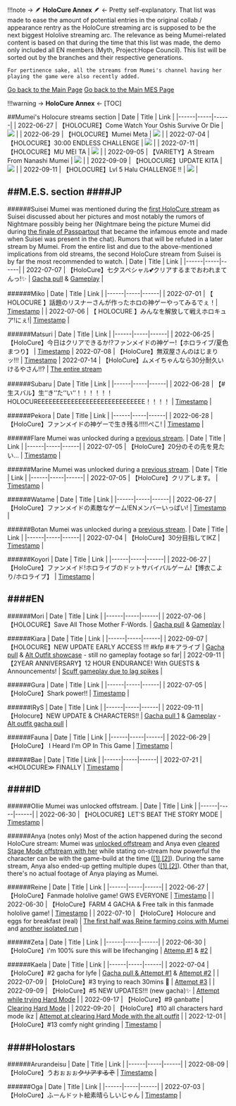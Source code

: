 !!!note -> 🪶  **HoloCure Annex**  🪶 <-
    Pretty self-explanatory. That list was made to ease the amount of potential entries in the original collab / appearance rentry as the HoloCure streaming arc is supposed to be the next biggest Hololive streaming arc. The relevance as being Mumei-related content is based on that during the time that this list was made, the demo only included all EN members (Myth, Project:Hope Council). This list will be sorted out by the branches and their respective generations.
	
	For pertinence sake, all the streams from Mumei's channel having her playing the game were also recently added.

[Go back to the Main Page](https://rentry.org/46mci)
[Go back to the Main MES Page](https://rentry.org/t59a7)

!!!warning ->  **HoloCure Annex**  <-
    [TOC]

##Mumei's Holocure streams section
| Date | Title | Link |
|------|-----|------|
| 2022-06-27 |  【HOLOCURE】Come Watch Your Oshis Survive Or Die | [![](https://files.catbox.moe/j4vr0i.jpg)](https://www.youtube.com/watch?v=c93zuvz12uU) |
| 2022-06-29 |  【HOLOCURE】Mumei Meta | [![](https://files.catbox.moe/3c8zdy.jpg)](https://www.youtube.com/watch?v=k_Cv6Iq0fl4) | 
| 2022-07-04 |   【HOLOCURE】30:00 ENDLESS CHALLENGE  | [![](https://files.catbox.moe/zy41m0.jpg)](https://www.youtube.com/watch?v=VU3P8gt01zM) | 
| 2022-07-11 |  【HOLOCURE】MU MEI TA | [![](https://files.catbox.moe/gywbxn.jpg)](https://www.youtube.com/watch?v=WT-vuCsiaj8) | 
| 2022-09-05 |  【VARIETY】A Stream From Nanashi Mumei | [![](https://files.catbox.moe/q3t2xa.jpg)](https://youtu.be/UTCDDhBPNDo?t=5894) | 
| 2022-09-09 |  【HOLOCURE】UPDATE KITA | [![](https://files.catbox.moe/wcqrsp.jpg)](https://www.youtube.com/watch?v=tL3nRsLq6Pk) | 
| 2022-09-11 |  【HOLOCURE】Lvl 5 Halu CHALLENGE !! | [![](https://files.catbox.moe/zmu99s.jpg)](https://www.youtube.com/watch?v=GP_0SSBMsCo) | 

##M.E.S. section
####JP
---------
######Suisei
Mumei was mentioned during the [first HoloCure stream](https://youtu.be/Kt4hAmjqLOI?t=2599) as Suisei discussed about her pictures and most notably the rumors of Nightmare possibly being her (Nightmare being the picture Mumei did during [the finale of Passpartout](https://youtu.be/m42h-F5zhng?t=2852) that became the infamous emote and made when Suisei was present in the chat). Rumors that will be refuted in a later stream by Mumei. From the entire list and due to the above-mentioned implications from old streams, the second HoloCure stream from Suisei is by far the most recommended to watch.
| Date | Title | Link |
|------|-----|------|
| 2022-07-07 |  【HoloCure】七夕スペシャル💕クリアするまでおわれまてんっ!✨ |  [Gacha pull](https://youtu.be/wosSRw0QcHs?t=304) & [Gameplay](https://youtu.be/wosSRw0QcHs?t=1820) | 

######Miko
| Date | Title | Link |
|------|-----|------|
| 2022-07-01 |  【 HOLOCURE 】話題のリスナーさんが作ったホロの神ゲーやってみるでぇ！| [Timestamp](https://youtu.be/veE2Q2_0qJc?t=5032) | 
| 2022-07-06 |  【 HOLOCURE 】みんなを解放して戦えホロキュア!にぇ!| [Timestamp](https://youtu.be/DFFXE4flaQU?t=4531) | 

######Matsuri
| Date | Title | Link |
|------|-----|------|
| 2022-06-25 |  【HoloCure】今日はクリアできるか!?ファンメイドの神ゲー!【ホロライブ/夏色まつり】   | [Timestamp](https://youtu.be/nAvU0rFKEC4?t=7588)
| 2022-07-08 |  【HoloCure】無双屋さんのはじまりッ!!!   | [Timestamp](https://youtu.be/Om20tTd8c_g?t=155)
| 2022-07-14 |  【HoloCure】ムメイちゃんなら30分耐久いけるやさん!!?   | [The entire stream](https://www.youtube.com/watch?v=rO_3KK3jE-Q)

######Subaru
| Date | Title | Link |
|------|-----|------|
| 2022-06-28 |  【#生スバル】生‘‘き‘‘た‘‘い‘‘！！！！！！HOLOCUREEEEEEEEEEEEEEEEEEEEEEEEEEEEE！！！！ | [Timestamp](https://youtu.be/AvidiKGqU9o?t=4351) | 

######Pekora
| Date | Title | Link |
|------|-----|------|
| 2022-06-28 |  【HoloCure】ファンメイドの神ゲーで生き残る!!!!!ぺこ! | [Timestamp](https://youtu.be/61jYi1aCIh0?t=5956) | 


######Flare
Mumei was unlocked during a [previous stream](https://youtu.be/GlfJQ22nhF4?t=8171).
| Date | Title | Link |
|------|-----|------|
| 2022-07-05 | 【HoloCure】20分のその先を見たい…  | [Timestamp](https://youtu.be/I16ZrgXBzJ8?t=8894) | 

######Marine
Mumei was unlocked during a [previous stream](https://youtu.be/nGqtJYqVgu8?t=8108).
| Date | Title | Link |
|------|-----|------|
| 2022-07-05 |  【HoloCure】クリアします。 | [Timestamp](https://youtu.be/-Qb9q1fAWFM?t=2644) | 

######Watame
| Date | Title | Link |
|------|-----|------|
| 2022-06-27 |  【HoloCure】ファンメイドの素敵なゲーム!ENメンバーいっぱい! | [Timestamp](https://youtu.be/Lz4aBArrFCE?t=13694) | 

######Botan
Mumei was unlocked during a [previous stream](https://youtu.be/H5wRHATqgME?t=475).
| Date | Title | Link |
|------|-----|------|
| 2022-07-04 | 【HoloCure】30分目指してIKZ | [Timestamp](https://youtu.be/Tfklxi5pM6A?t=2860) | 

######Koyori
| Date | Title | Link |
|------|-----|------|
| 2022-06-27 |  【HoloCure】ファンメイド!ホロライブのドットサバイバルゲーム!【博衣こより/ホロライブ】 | [Timestamp](https://youtu.be/px6tpal486M?t=9144) | 


####EN
---------
######Mori
| Date | Title | Link |
|------|-----|------|
| 2022-07-06 | 【HOLOCURE】Save All Those Mother F-Words.  | [Gacha pull](https://youtu.be/MNYKAkTVOQk?t=4271) & [Gameplay](https://youtu.be/MNYKAkTVOQk?t=6112) | 

######Kiara
| Date | Title | Link |
|------|-----|------|
| 2022-09-07 | 【HOLOCURE】NEW UPDATE EARLY ACCESS !!! #kfp #キアライブ   | [Gacha pull](https://youtu.be/FVZPk21Sl5o?t=9967) & [Alt Outfit showcase](https://youtu.be/FVZPk21Sl5o?t=18002) - still no gameplay footage so far| 
| 2022-09-11 | 【2YEAR ANNIVERSARY】12 HOUR ENDURANCE! With GUESTS & Announcements!    | [Scuff gameplay due to lag spikes](https://youtu.be/aiABhARCnRM?t=14749) | 

######Gura
| Date | Title | Link |
|------|-----|------|
| 2022-07-05 | 【HoloCure】Shark power!!  | [Timestamp](https://youtu.be/2bINiAs2Tus?t=5621) | 

######IRyS
| Date | Title | Link |
|------|-----|------|
| 2022-09-11 | 【Holocure】NEW UPDATE & CHARACTERS!!  | [Gacha pull 1](https://youtu.be/Tivn6IV_P_A?t=12395) & [Gameplay](https://youtu.be/Tivn6IV_P_A?t=12474) - [Alt outfit gacha pull](https://youtu.be/Tivn6IV_P_A?t=14863) | 

######Fauna
| Date | Title | Link |
|------|-----|------|
| 2022-06-29 |  【HoloCure】 I Heard I'm OP In This Game | [Timestamp](https://youtu.be/L0vIAo8kAuI?t=7523) | 

######Bae
| Date | Title | Link |
|------|-----|------|
| 2022-07-21 |  ≪HOLOCURE≫ FINALLY  | [Timestamp](https://youtu.be/dtwGLf5zd8k?t=6191) | 

####ID
---------
######Ollie
Mumei was unlocked offstream.
| Date | Title | Link |
|------|-----|------|
| 2022-06-30 |  【HOLOCURE】LET'S BEAT THE STORY MODE | [Timestamp](https://youtu.be/BwM8-P2t8sM?t=217) |

######Anya (notes only)
Most of the action happened during the second HoloCure stream: Mumei was [unlocked offstream](https://youtu.be/vP-ZmqVppaQ?t=386) and Anya even [cleared Stage Mode offstream with her](https://youtu.be/vP-ZmqVppaQ?t=1960) while stating on-stream how powerful the character can be with the game-build at the time ([[1]](https://youtu.be/vP-ZmqVppaQ?t=912),[[2]](https://youtu.be/vP-ZmqVppaQ?t=948)). During the same stream, Anya also ended-up getting multiple dupes ([[1]](https://youtu.be/vP-ZmqVppaQ?t=2457),[[2]](https://youtu.be/vP-ZmqVppaQ?t=4512)). Other than that, there's no actual footage of Anya playing as Mumei.

######Reine
| Date | Title | Link |
|------|-----|------|
| 2022-06-27  |  【HoloCure】Fanmade hololive game! GWS EVERYONE | [Timestamp](https://youtu.be/-cMfuSj4kbM?t=3395) |
| 2022-06-30  |  【HoloCure】FARM 4 GACHA & Free talk in this fanmade hololive game! | [Timestamp](https://youtu.be/olAmtV1fDd0?t=9895) |
| 2022-07-10  |  【HoloCure】Holocure and eggs for breakfast (real) | [The first half was Reine farming coins with Mumei](https://www.youtube.com/watch?v=lZl13F3xYas) and [another isolated run](https://youtu.be/lZl13F3xYas?t=15427) |

######Zeta
| Date | Title | Link |
|------|-----|------|
| 2022-06-30 |  【HoloCure】i'm 100% sure this will be lifechanging | [Attemp #1](https://youtu.be/l3QnXpM3BZ4?t=6935) & [#2](https://youtu.be/l3QnXpM3BZ4?t=9995) |

######Kaela
| Date | Title | Link |
|------|-----|------|
| 2022-07-04 |  【HoloCure】#2 gacha for lyfe | [Gacha pull & Attempt #1](https://youtu.be/TRRKAXMmbIU?t=12142) & [Attempt #2](https://youtu.be/TRRKAXMmbIU?t=19346) |
| 2022-07-09 |  【HoloCure】#3 trying to reach 30mins 🥺 | [Attempt #3](https://youtu.be/mY-f4KK2AYU?t=3071) |
| 2022-09-09 |  【HoloCure】#5 NEW UPDATES!!! (new gacha)✨ | [Attempt while trying Hard Mode](https://youtu.be/WpWBPbLJ6CE?t=10912) |
| 2022-09-17 |  【HoloCure】#9 ganbatte | [Clearing Hard Mode](https://youtu.be/P5ZlDmf4xpM?t=11452) |
| 2022-09-20 |  【HoloCure】#10 all characters hard mode ikz | [Attempt at clearing Hard Mode with the alt outfit](https://youtu.be/XNT97DfdNt4?t=11011) |
| 2022-12-01 |  【HoloCure】#13 comfy night grinding | [Timestamp](https://youtu.be/9xKpnmwvP-U?t=932) |

####Holostars
---------
######Arurandeisu
| Date | Title | Link |
|------|-----|------|
| 2022-08-09 |  【HoloCure】うおぉぉぉ~~~~クリアするぞ~~~~ | [Timestamp](https://youtu.be/pBy_PNJNdSY?t=2531) |

######Oga
| Date | Title | Link |
|------|-----|------|
| 2022-07-03 |  【HoloCure】ふーんドット絵素晴らしいじゃん | [Timestamp](https://youtu.be/Vpml8q6kaaw?t=2747) |